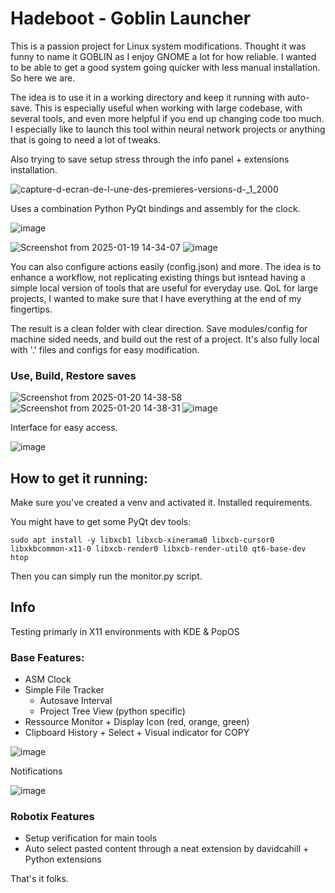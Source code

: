 # Hadeboot - Goblin Launcher

This is a passion project for Linux system modifications. 
Thought it was funny to name it GOBLIN as I enjoy GNOME a lot for how reliable. 
I wanted to be able to get a good system going quicker with less manual installation. So here we are. 

The idea is to use it in a working directory and keep it running with auto-save. 
This is especially useful when working with large codebase, with several tools, and even more helpful if you end up changing code too much. 
I especially like to launch this tool within neural network projects or anything that is going to need a lot of tweaks. 

Also trying to save setup stress through the info panel + extensions installation. 

![capture-d-ecran-de-l-une-des-premieres-versions-d-_1_2000](https://github.com/user-attachments/assets/a6bd4685-b01d-4b15-9c66-e4ec1415ae23)

Uses a combination Python PyQt bindings and assembly for the clock. 

![image](https://github.com/user-attachments/assets/47f76382-4e67-468c-82f7-c5da7a708424)

![Screenshot from 2025-01-19 14-34-07](https://github.com/user-attachments/assets/bd940ca0-9754-4a69-a8df-8b5e987c069c)
![image](https://github.com/user-attachments/assets/be37ca66-1377-4e4c-9e5b-c4cd0b56f9f5)

You can also configure actions easily (config.json) and more.
The idea is to enhance a workflow, not replicating existing things but isntead having a simple local version of tools that are useful for everyday use. 
QoL for large projects, I wanted to make sure that I have everything at the end of my fingertips. 

The result is a clean folder with clear direction. Save modules/config for machine sided needs, and build out the rest of a project. It's also fully local with '.' files and configs for easy modification.

### Use, Build, Restore saves

![Screenshot from 2025-01-20 14-38-58](https://github.com/user-attachments/assets/5c4f1834-2ea7-4e43-b448-89c68d9daa7f)
![Screenshot from 2025-01-20 14-38-31](https://github.com/user-attachments/assets/617fa20c-9c62-4eb5-9484-cccb4589c0a8)
![image](https://github.com/user-attachments/assets/b1a34e98-5e1e-4ebf-b503-de7df93e65a7)

Interface for easy access. 

![image](https://github.com/user-attachments/assets/b7794569-13f6-452d-807a-dbe7c7ff5421)

How to get it running:
---

Make sure you've created a venv and activated it. 
Installed requirements.

You might have to get some PyQt dev tools:

    sudo apt install -y libxcb1 libxcb-xinerama0 libxcb-cursor0 libxkbcommon-x11-0 libxcb-render0 libxcb-render-util0 qt6-base-dev htop

Then you can simply run the monitor.py script. 

Info
---

Testing primarly in X11 environments with KDE & PopOS

### Base Features:

- ASM Clock
- Simple File Tracker
    - Autosave Interval
    - Project Tree View (python specific)  
- Ressource Monitor + Display Icon (red, orange, green)
- Clipboard History + Select + Visual indicator for COPY

![image](https://github.com/user-attachments/assets/4ac86eac-df2f-4b08-a22b-b3743185c2bf)

Notifications

![image](https://github.com/user-attachments/assets/42a2ef2d-9ca6-430f-b883-874d346cb7ae)

### Robotix Features
- Setup verification for main tools
- Auto select pasted content through a neat extension by davidcahill + Python extensions


That's it folks. 

